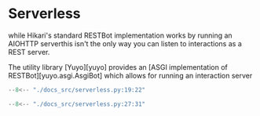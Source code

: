 # Serverless

while Hikari's standard RESTBot implementation works by running an AIOHTTP serverthis isn't the only way you can listen to interactions as a REST server.

The utility library [Yuyo][yuyo] provides an [ASGI implementation of RESTBot][yuyo.asgi.AsgiBot] which allows for running an interaction server  

```py
--8<-- "./docs_src/serverless.py:19:22"
```

```py
--8<-- "./docs_src/serverless.py:27:31"
```
